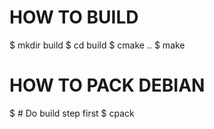 # HOW TO BUILD

$ mkdir build
$ cd build
$ cmake ..
$ make

# HOW TO PACK DEBIAN

$ # Do build step first
$ cpack